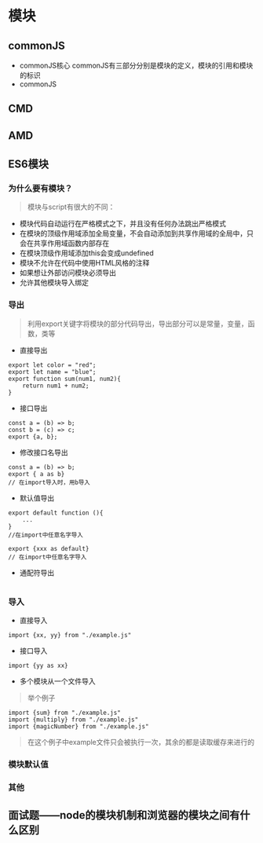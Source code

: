 # 模块
## commonJS
- commonJS核心
    commonJS有三部分分别是模块的定义，模块的引用和模块的标识
- commonJS
## CMD
## AMD
## ES6模块
### 为什么要有模块？
> 模块与script有很大的不同：
- 模块代码自动运行在严格模式之下，并且没有任何办法跳出严格模式
- 在模块的顶级作用域添加全局变量，不会自动添加到共享作用域的全局中，只会在共享作用域函数内部存在
- 在模块顶级作用域添加this会变成undefined
- 模块不允许在代码中使用HTML风格的注释
- 如果想让外部访问模块必须导出
- 允许其他模块导入绑定
### 导出
> 利用export关键字将模块的部分代码导出，导出部分可以是常量，变量，函数，类等
- 直接导出
```
export let color = "red";
export let name = "blue";
export function sum(num1, num2){
    return num1 + num2;
}
```
- 接口导出
```
const a = (b) => b;
const b = (c) => c;
export {a, b};
```
- 修改接口名导出
```
const a = (b) => b;
export { a as b}
// 在import导入时，用b导入
```
- 默认值导出
```
export default function (){
    ...
}
//在import中任意名字导入
```
```
export {xxx as default}
// 在import中任意名字导入
```
- 通配符导出
```
```
### 导入
- 直接导入
```
import {xx, yy} from "./example.js"
```
- 接口导入
```
import {yy as xx}
```
- 多个模块从一个文件导入
> 举个例子
```
import {sum} from "./example.js"
import {multiply} from "./example.js"
import {magicNumber} from "./example.js"
```
> 在这个例子中example文件只会被执行一次，其余的都是读取缓存来进行的
### 模块默认值
### 其他
## 面试题——node的模块机制和浏览器的模块之间有什么区别
